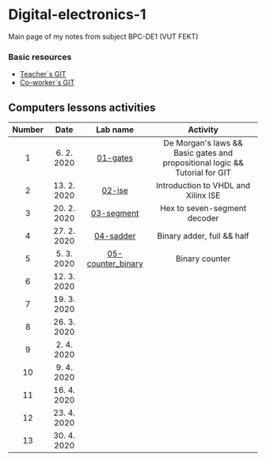 # Digital-electronics-1

Main page of my notes from subject BPC-DE1 (VUT FEKT)

### Basic resources


* [Teacher`s GIT](https://github.com/tomas-fryza/Digital-electronics-1)
* [Co-worker`s GIT](https://github.com/iMorphiy/Digital-electronic1)

## Computers lessons activities

| **Number** | **Date** | **Lab name** | **Activity** |
| :-: | :-: | :-: | :-: |
|1| 6. 2. 2020 |[01-gates](Labs/01-gates)| De Morgan's laws && Basic gates and propositional logic && Tutorial for GIT |
|2| 13. 2. 2020 |[02-ise](Labs/02-ise)| Introduction to VHDL and Xilinx ISE |
|3| 20. 2. 2020 |[03-segment](Labs/03-segment)| Hex to seven-segment decoder |
|4| 27. 2. 2020 | [04-sadder](Labs/04-adder)| Binary adder, full && half |
|5| 5. 3. 2020 | [05-counter_binary](Labs/05-counter_binary)| Binary counter |
|6| 12. 3. 2020 |  |
|7| 19. 3. 2020 |  |
|8| 26. 3. 2020 |  |
|9| 2. 4. 2020 |  |
|10| 9. 4. 2020 |  |
|11| 16. 4. 2020 |  |
|12| 23. 4. 2020 |  |
|13| 30. 4. 2020 |  |
